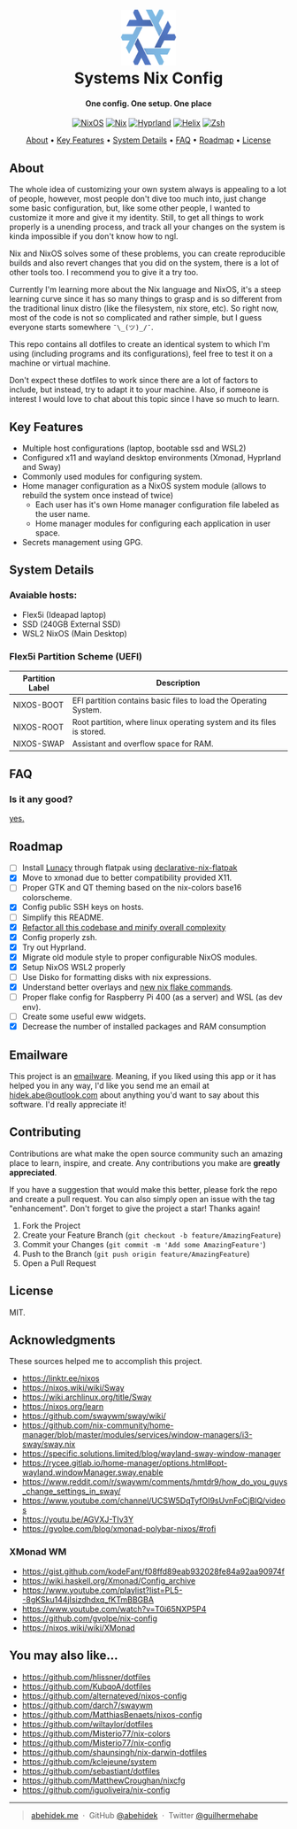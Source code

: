 <h1 align="center">
  <br>
  <img src="https://raw.githubusercontent.com/NixOS/nixos-artwork/521e1b0a899074ca7a701c17e357c63c13d54133/logo/nix-snowflake.svg" width="100px" height="100px" alt="nix snowflake logo" />
  <br>
  Systems Nix Config
  <br>
</h1>

<h4 align="center">One config. One setup. One place</h4>

<p align="center">
  <a href="https://nixos.org"><img src="https://img.shields.io/badge/os-nixos-blue" alt="NixOS"></a>
  <a href="https://builtwithnix.org"><img src="https://img.shields.io/badge/lang-nix-lightblue" alt="Nix"></a>
  <a href="https://swaywm.org"><img src="https://img.shields.io/badge/wm-xmonad-darkblue" alt="Hyprland"></a>
  <a href="https://helix-editor.com"><img src="https://img.shields.io/badge/editor-helix-purple" alt="Helix"></a>
  <a href="https://www.zsh.org"><img src="https://img.shields.io/badge/shell-zsh-black" alt="Zsh"></a>
</p>

<p align="center">
  <a href="#about">About</a> •
  <a href="#key-features">Key Features</a> •
  <a href="#system-details">System Details</a> •
  <!-- <a href="#getting-started">Getting Started</a> • -->
  <a href="#faq">FAQ</a> •
  <a href="#roadmap">Roadmap</a> •
  <!-- <a href="#support">Support</a> • -->
  <a href="#license">License</a>
</p>

<!-- ![screenshot](screenshots/1.jpg) -->

## About

The whole idea of customizing your own system always is appealing to a lot of people, however, most people don't dive too much into, just change some basic configuration, but, like some other people, I wanted to customize it more and give it my identity.
Still, to get all things to work properly is a unending process, and track all your changes on the system is kinda impossible if you don't know how to ngl.

Nix and NixOS solves some of these problems, you can create reproducible builds and also revert changes that you did on the system, there is a lot of other tools too. I recommend you to give it a try too.

Currently I'm learning more about the Nix language and NixOS, it's a steep learning curve since it has so many things to grasp and is so different from the traditional linux distro (like the filesystem, nix store, etc). So right now, most of the code is not so complicated and rather simple, but I guess everyone starts somewhere `¯\_(ツ)_/¯`.

This repo contains all dotfiles to create an identical system to which I'm using (including programs and its configurations), feel free to test it on a machine or virtual machine.

Don't expect these dotfiles to work since there are a lot of factors to include, but instead, try to adapt it to your machine.
Also, if someone is interest I would love to chat about this topic since I have so much to learn.

## Key Features

- Multiple host configurations (laptop, bootable ssd and WSL2)
- Configured x11 and wayland desktop environments (Xmonad, Hyprland and Sway)
- Commonly used modules for configuring system.
- Home manager configuration as a NixOS system module (allows to rebuild the system once instead of twice)
  - Each user has it's own Home manager configuration file labeled as the user name.
  - Home manager modules for configuring each application in user space.
- Secrets management using GPG.

## System Details

### Avaiable hosts:

- Flex5i (Ideapad laptop)
- SSD (240GB External SSD)
- WSL2 NixOS (Main Desktop)

### Flex5i Partition Scheme (UEFI)

| Partition Label | Description                                                           |
| --------------- | --------------------------------------------------------------------- |
| NIXOS-BOOT      | EFI partition contains basic files to load the Operating System.      |
| NIXOS-ROOT      | Root partition, where linux operating system and its files is stored. |
| NIXOS-SWAP      | Assistant and overflow space for RAM.                                 |

<!-- ## Getting Started

All of this Nix code is avaiable to use the way you want to use, however, worth noting that not necessarily all configuration will fit in your machine.

### Prerequisites

If you are in the NixOS installer, you will need to setup your partition scheme as the same way of the partition scheme inside <a href="#system-details">systems details section</a>

since this repository manages only NixOS configuration, you will need:

- NixOS
- Git (easily installed on the NixOS setup by using `nix-shell -p git`)

### Installing and Running

To access it's configuration, it's necessary to first clone this repository in your machine.

```bash
# Clone this repository
$ git clone https://github.com/abehidek/dotfiles

# Go into the repository
$ cd dotfiles
``` -->

## FAQ

### Is it any good?

[yes.](https://news.ycombinator.com/item?id=3067434)

## Roadmap

- [ ] Install [Lunacy](https://flathub.org/apps/details/com.icons8.Lunacy) through flatpak using [declarative-nix-flatpak](https://github.com/yawnt/declarative-nix-flatpak)
- [x] Move to xmonad due to better compatibility provided X11.
- [ ] Proper GTK and QT theming based on the nix-colors base16 colorscheme.
- [x] Config public SSH keys on hosts.
- [ ] Simplify this README.
- [x] [Refactor all this codebase and minify overall complexity](https://github.com/abehidek/nix-config/pull/4)
- [x] Config properly zsh.
- [x] Try out Hyprland.
- [x] Migrate old module style to proper configurable NixOS modules.
- [x] Setup NixOS WSL2 properly
- [ ] Use Disko for formatting disks with nix expressions.
- [x] Understand better overlays and [new nix flake commands](https://tonyfinn.com/blog/nix-from-first-principles-flake-edition/).
- [ ] Proper flake config for Raspberry Pi 400 (as a server) and WSL (as dev env).
- [ ] Create some useful eww widgets.
- [x] Decrease the number of installed packages and RAM consumption

## Emailware

This project is an [emailware](https://en.wiktionary.org/wiki/emailware). Meaning, if you liked using this app or it has helped you in any way, I'd like you send me an email at <hidek.abe@outlook.com> about anything you'd want to say about this software. I'd really appreciate it!

## Contributing

Contributions are what make the open source community such an amazing place to learn, inspire, and create. Any contributions you make are **greatly appreciated**.

If you have a suggestion that would make this better, please fork the repo and create a pull request. You can also simply open an issue with the tag "enhancement".
Don't forget to give the project a star! Thanks again!

1. Fork the Project
2. Create your Feature Branch (`git checkout -b feature/AmazingFeature`)
3. Commit your Changes (`git commit -m 'Add some AmazingFeature'`)
4. Push to the Branch (`git push origin feature/AmazingFeature`)
5. Open a Pull Request

<!-- ## Support

You can also support us by:

<p align="left">
  <a href="https://www.buymeacoffee.com" target="_blank"><img src="https://www.buymeacoffee.com/assets/img/custom_images/purple_img.png" alt="Buy Me A Coffee" style="height: 41px !important;width: 174px !important;box-shadow: 0px 3px 2px 0px rgba(190, 190, 190, 0.5) !important;-webkit-box-shadow: 0px 3px 2px 0px rgba(190, 190, 190, 0.5) !important;" ></a> &nbsp &nbsp
  <a href="https://www.patreon.com">
    <img src="https://c5.patreon.com/external/logo/become_a_patron_button@2x.png" width="160">
  </a>
</p> -->

## License

MIT.

## Acknowledgments

These sources helped me to accomplish this project.

- https://linktr.ee/nixos
- https://nixos.wiki/wiki/Sway
- https://wiki.archlinux.org/title/Sway
- https://nixos.org/learn
- https://github.com/swaywm/sway/wiki/
- https://github.com/nix-community/home-manager/blob/master/modules/services/window-managers/i3-sway/sway.nix
- https://specific.solutions.limited/blog/wayland-sway-window-manager
- https://rycee.gitlab.io/home-manager/options.html#opt-wayland.windowManager.sway.enable
- https://www.reddit.com/r/swaywm/comments/hmtdr9/how_do_you_guys_change_settings_in_sway/
- https://www.youtube.com/channel/UCSW5DqTyfOI9sUvnFoCjBlQ/videos
- https://youtu.be/AGVXJ-TIv3Y
- https://gvolpe.com/blog/xmonad-polybar-nixos/#rofi

### XMonad WM

- https://gist.github.com/kodeFant/f08ffd89eab932028fe84a92aa90974f
- https://wiki.haskell.org/Xmonad/Config_archive
- https://www.youtube.com/playlist?list=PL5--8gKSku144jIsizdhdxq_fKTmBBGBA
- https://www.youtube.com/watch?v=T0i65NXP5P4
- https://github.com/gvolpe/nix-config
- https://nixos.wiki/wiki/XMonad

## You may also like...

- https://github.com/hlissner/dotfiles
- https://github.com/KubqoA/dotfiles
- https://github.com/alternateved/nixos-config
- https://github.com/darch7/swaywm
- https://github.com/MatthiasBenaets/nixos-config
- https://github.com/wiltaylor/dotfiles
- https://github.com/Misterio77/nix-colors
- https://github.com/Misterio77/nix-config
- https://github.com/shaunsingh/nix-darwin-dotfiles
- https://github.com/kclejeune/system
- https://github.com/sebastiant/dotfiles
- https://github.com/MatthewCroughan/nixcfg
- https://github.com/iguoliveira/nix-config

---

> [abehidek.me](https://abehidek.me) &nbsp;&middot;&nbsp;
> GitHub [@abehidek](https://github.com/abehidek) &nbsp;&middot;&nbsp;
> Twitter [@guilhermehabe](https://twitter.com/guilhermehabe)
